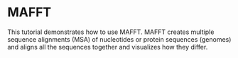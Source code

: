 # MAFFT

This tutorial demonstrates how to use MAFFT. MAFFT creates multiple sequence alignments (MSA) of nucleotides or protein sequences (genomes) and aligns all the sequences together and visualizes how they differ.